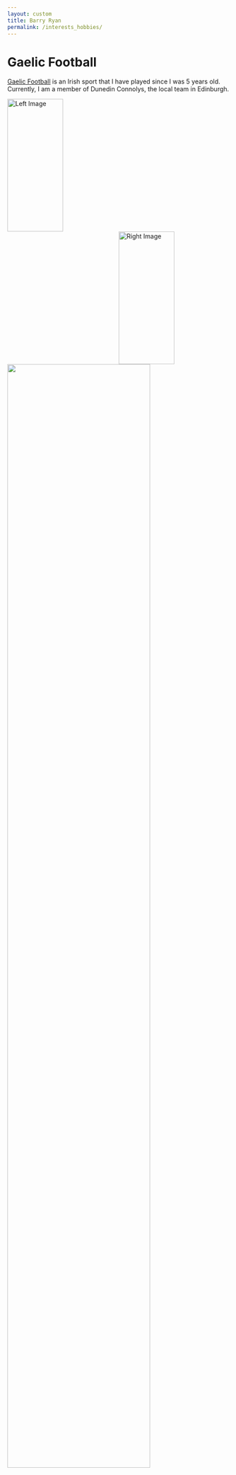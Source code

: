 ```yaml
---
layout: custom
title: Barry Ryan
permalink: /interests_hobbies/
---
```

# Gaelic Football
[Gaelic Football](https://en.wikipedia.org/wiki/Gaelic_football) is an Irish sport that I have played since I was 5 years old. Currently, I am a member of Dunedin Connolys, the local team in Edinburgh. 
<br>

<img align="left" src="/barryryan/mydocs/IMG_2617.jpg" alt="Left Image" width="50%" height = 300px><img align="right" src="/barryryan/mydocs/IMG_2792.jpg" alt="Right Image" width="50%" height = 300px>

<img src="/barryryan/mydocs/gaa3.JPG" width="80%">

# Rugby
I am a keen supporter of both the Munster and Ireland Rugby teams. 

<img align="left" src="/barryryan/mydocs/munster.png" alt="Left Image" width="50%" height = 300px><img align="right" src="/barryryan/mydocs/rugby1.JPG" alt="Right Image" width="50%" height = 300px>

# Running
I enjoy running in my spare time. I have completed one marathon, a handful of half marathons and one trail run at the half marathon distance. 

<img align="left" src="/barryryan/mydocs/IMG_4094.jpg" alt="Left Image" width="50%" height = 300px><img align="right" src="/barryryan/mydocs/run2.JPG" alt="Right Image" width="50%" height = 300px>

# Music
I enjoy listening to music whenever possible and have a collection of vinyl records. My favourite artists are Kings of Leon, Bruce Springsteen and Hozier. 
<br>
<img  src="/barryryan/mydocs/IMG_4093.jpg" width = "80%">
<br><br>
